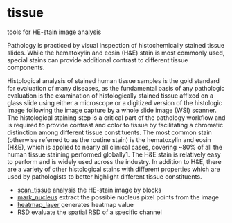 ﻿# tissue

tools for HE-stain image analysis
 
 Pathology is practiced by visual inspection of histochemically stained tissue slides. 
 While the hematoxylin and eosin (H&E) stain is most commonly used, special stains can
 provide additional contrast to different tissue components.
 
 Histological analysis of stained human tissue samples is the gold standard for evaluation 
 of many diseases, as the fundamental basis of any pathologic evaluation is the examination
 of histologically stained tissue affixed on a glass slide using either a microscope or 
 a digitized version of the histologic image following the image capture by a whole slide
 image (WSI) scanner. The histological staining step is a critical part of the pathology
 workflow and is required to provide contrast and color to tissue by facilitating a chromatic 
 distinction among different tissue constituents. The most common stain (otherwise referred 
 to as the routine stain) is the hematoxylin and eosin (H&E), which is applied to nearly 
 all clinical cases, covering ~80% of all the human tissue staining performed globally1. 
 The H&E stain is relatively easy to perform and is widely used across the industry. 
 In addition to H&E, there are a variety of other histological stains with different
 properties which are used by pathologists to better highlight different tissue 
 constituents.

+ [scan_tissue](tissue/scan_tissue.1) analysis the HE-stain image by blocks
+ [mark_nucleus](tissue/mark_nucleus.1) extract the possible nucleus pixel points from the image
+ [heatmap_layer](tissue/heatmap_layer.1) generates heatmap value
+ [RSD](tissue/RSD.1) evaluate the spatial RSD of a specific channel
